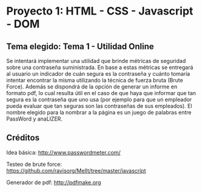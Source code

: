 # Proyecto 1:  HTML - CSS - Javascript - DOM

## **Tema elegido: Tema 1 - Utilidad Online**

Se intentará implementar una utilidad que brinde métricas de seguridad sobre una contraseña suministrada. En base a estas métricas se entregará al usuario un indicador de cuán segura es la contraseña y cuánto tomaría intentar encontrar la misma utilizando la técnica de fuerza bruta (Brute Force). Además se dispondrá de la opción de generar un informe en formato pdf, lo cual resulta útil en el caso de que haya que informar que tan segura es la contraseña que uno usa (por ejemplo para que un empleador pueda evaluar que tan seguras son las contraseñas de sus empleados). El nombre elegido para la nombrar a la página es un juego de palabras entre PassWord y anaLIZER.

## **Créditos**

Idea básica: http://www.passwordmeter.com/

Testeo de brute force: https://github.com/ravisorg/Mellt/tree/master/javascript

Generador de pdf: http://pdfmake.org